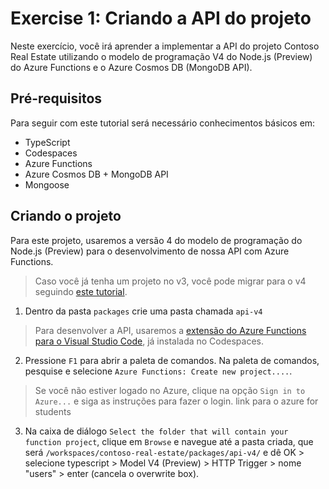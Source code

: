 # Exercise 1: Criando a API do projeto

Neste exercício, você irá aprender a implementar a API do projeto Contoso Real Estate utilizando o modelo de programação V4 do Node.js (Preview) do Azure Functions e o Azure Cosmos DB (MongoDB API).

## Pré-requisitos

Para seguir com este tutorial será necessário conhecimentos básicos em:

- TypeScript
- Codespaces
- Azure Functions
- Azure Cosmos DB + MongoDB API
- Mongoose

## Criando o projeto

Para este projeto, usaremos a versão 4 do modelo de programação do Node.js (Preview) para o desenvolvimento de nossa API com Azure Functions.

> Caso você já tenha um projeto no v3, você pode migrar para o v4 seguindo [este tutorial](https://learn.microsoft.com/azure/azure-functions/functions-node-upgrade-v4?tabs=azure-cli-set-indexing-flag%2Cv4).

1. Dentro da pasta `packages` crie uma pasta chamada `api-v4`
> Para desenvolver a API, usaremos a [extensão do Azure Functions para o Visual Studio Code](community-events/content/challenge-project/03-exercise-api.md), já instalada no Codespaces.

2. Pressione `F1` para abrir a paleta de comandos. Na paleta de comandos, pesquise e selecione `Azure Functions: Create new project....`.

> Se você não estiver logado no Azure, clique na opção `Sign in to Azure...` e siga as instruções para fazer o login. link para o azure for students

3. Na caixa de diálogo `Select the folder that will contain your function project`, clique em `Browse` e navegue até a pasta criada, que será `/workspaces/contoso-real-estate/packages/api-v4/` e dê OK > selecione typescript > Model V4 (Preview) > HTTP Trigger > nome "users" > enter (cancela o overwrite box).




<!-- incluir imagem da api v4 -->
<!-- explicar como testar se a function foi criada -->
